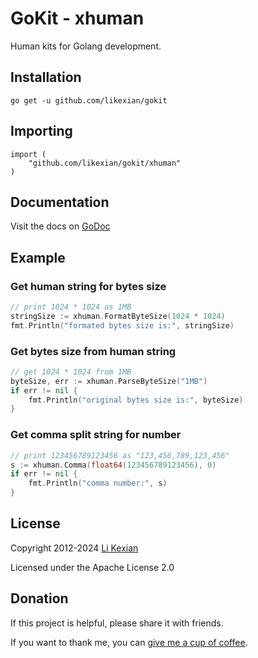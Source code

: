 # GoKit - xhuman

Human kits for Golang development.

## Installation

    go get -u github.com/likexian/gokit

## Importing

    import (
        "github.com/likexian/gokit/xhuman"
    )

## Documentation

Visit the docs on [GoDoc](https://godoc.org/github.com/likexian/gokit/xhuman)

## Example

### Get human string for bytes size

```go
// print 1024 * 1024 as 1MB
stringSize := xhuman.FormatByteSize(1024 * 1024)
fmt.Println("formated bytes size is:", stringSize)
```

### Get bytes size from human string

```go
// get 1024 * 1024 from 1MB
byteSize, err := xhuman.ParseByteSize("1MB")
if err != nil {
    fmt.Println("original bytes size is:", byteSize)
}
```

### Get comma split string for number

```go
// print 123456789123456 as "123,456,789,123,456"
s := xhuman.Comma(float64(123456789123456), 0)
if err != nil {
    fmt.Println("comma number:", s)
}
```

## License

Copyright 2012-2024 [Li Kexian](https://www.likexian.com/)

Licensed under the Apache License 2.0

## Donation

If this project is helpful, please share it with friends.

If you want to thank me, you can [give me a cup of coffee](https://www.likexian.com/donate/).
